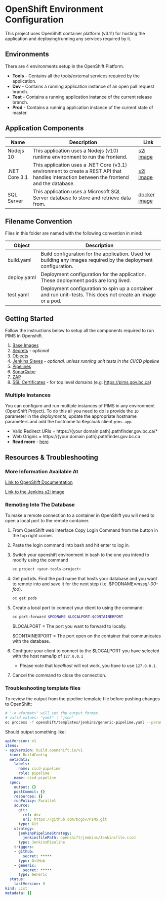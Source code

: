 # OpenShift Environment Configuration

This project uses OpenShift container platform (v3.11) for hosting the application and deploying/running any services required by it.

## Environments

There are 4 environments setup in the OpenShift Platform.

- **Tools** - Contains all the tools/external services required by the application.
- **Dev** - Contains a running application instance of an open pull request branch.
- **Test** - Contains a running application instance of the current release branch.
- **Prod** - Contains a running application instance of the current state of master.

## Application Components

| Name          | Description                                                                                                                               | Link                                                                                  |
| ------------- | ----------------------------------------------------------------------------------------------------------------------------------------- | ------------------------------------------------------------------------------------- |
| Nodejs 10     | This application uses a Nodejs (v10) runtime environment to run the frontend.                                                             | [s2i image](https://github.com/sclorg/s2i-nodejs-container/tree/master/10)            |
| .NET Core 3.1 | This application uses a .NET Core (v3.1) environment to create a REST API that handles interaction between the frontend and the database. | [s2i image](https://github.com/redhat-developer/s2i-dotnetcore/tree/master/3.1/build) |
| SQL Server    | This application uses a Microsoft SQL Server database to store and retrieve data from.                                                    | [docker image](https://hub.docker.com/_/microsoft-mssql-server)                       |

## Filename Convention

Files in this folder are named with the following convention in mind:

| Object      | Description                                                                                                     |
| ----------- | --------------------------------------------------------------------------------------------------------------- |
| build.yaml  | Build configuration for the application. Used for building any images required by the deployment configuration. |
| deploy.yaml | Deployment configuration for the application. These deployment pods are long lived.                             |
| test.yaml   | Deployment configuration to spin up a container and run unit-tests. This does not create an image or a pod.     |

## Getting Started

Follow the instructions below to setup all the components required to run PIMS in Openshift.

1. [Base Images](./BASE_IMAGES.md)
1. [Secrets](./SECRETS.md) - _optional_
1. [Objects](./OBJECTS.md)
1. [Jenkins Slaves](./JENKINS_SLAVES.md) - _optional, unless running unit tests in the CI/CD pipeline_
1. [Pipelines](./PIPELINES.md)
1. [SonarQube](./SONARQUBE.md)
1. [ZAP](./ZAP.md)
1. [SSL Certificates](./SSL_CERTIFICATES.md) - for top level domains (e.g. https://pims.gov.bc.ca)

### Multiple Instances

You can configure and run multiple instances of PIMS in any environment (OpenShift Project).
To do this all you need to do is provide the `ID` parameter in the _deployments_, update the appropriate hostname parameters and add the hostname to Keycloak client `pims-app`.

- Valid Redirect URIs = https://{your domain path}.pathfinder.gov.bc.ca/\*
- Web Origins = https://{your domain path}.pathfinder.gov.bc.ca
- **Read more** - [here](./MULTIPLE_INSTANCES.md)

## Resources & Troubleshooting

### More Information Available At

[Link to OpenShift Documentation](https://docs.openshift.com/container-platform/3.11/using_images/other_images/jenkins.html)

[Link to the Jenkins s2i image](https://github.com/BCDevOps/openshift-components/tree/master/cicd/jenkins)

### Remoting Into The Database

To make a remote connection to a container in OpenShift you will need to open a local port to the remote container.

1. From OpenShift web interface Copy Login Command from the button in the top right corner.
2. Paste the login command into bash and hit enter to log in.
3. Switch your openshift environment in bash to the one you intend to modify using the command

   ```bash
   oc project <your-tools-project>
   ```

4. Get pod ids. Find the pod name that hosts your database and you want to remote into and save it for the next step (i.e. \$PODNAME=_mssql-00-foo_).

   ```bash
   oc get pods
   ```

5. Create a local port to connect your client to using the command:

   ```bash
   oc port-forward $PODNAME $LOCALPORT:$CONTAINERPORT
   ```

   \$LOCALPORT = The port you want to forward to locally.

   \$CONTAINERPORT = The port open on the container that communicates with the database.

6. Configure your client to connect to the \$LOCALPORT you have selected with the host name/ip of `127.0.0.1`

   - Please note that _localhost_ will not work, you have to use `127.0.0.1`.

7. Cancel the command to close the connection.

### Troubleshooting template files

To review the output from the pipeline template file before pushing changes to OpenShift:

```bash
# "-o <format>" will set the output format.
# valid values: "yaml" | "json"
oc process -f openshift/templates/jenkins/generic-pipeline.yaml --param-file=[.env] -o yaml
```

Should output something like:

```yaml
apiVersion: v1
items:
- apiVersion: build.openshift.io/v1
  kind: BuildConfig
  metadata:
    labels:
      name: cicd-pipeline
      role: pipeline
    name: cicd-pipeline
  spec:
    output: {}
    postCommit: {}
    resources: {}
    runPolicy: Parallel
    source:
      git:
        ref: dev
        uri: https://github.com/bcgov/PIMS.git
      type: Git
    strategy:
      jenkinsPipelineStrategy:
        jenkinsfilePath: openshift/jenkins/Jenkinsfile.cicd
      type: JenkinsPipeline
    triggers:
    - github:
        secret: *****
      type: GitHub
    - generic:
        secret: *****
      type: Generic
  status:
    lastVersion: 0
kind: List
metadata: {}
```
